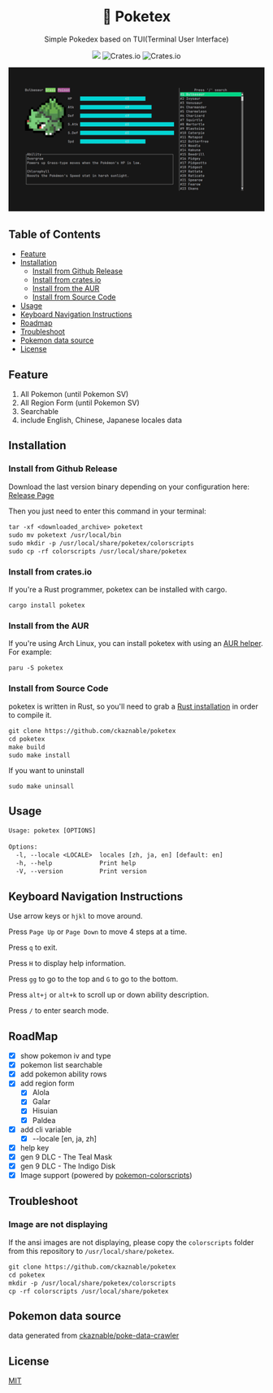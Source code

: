 <h1 align="center">
  📖 Poketex
</h1>

<p align="center">
  Simple Pokedex based on TUI(Terminal User Interface)
</p>

<p align="center">
  <img src="https://img.shields.io/github/actions/workflow/status/ckaznable/poketex/CI.yml?style=flat-square" />
  <img alt="Crates.io" src="https://img.shields.io/crates/v/poketex?style=flat-square">
  <img alt="Crates.io" src="https://img.shields.io/crates/l/poketex?style=flat-square">
</p>

![demo](doc/demo.gif)

## Table of Contents

- [Feature](#feature)
- [Installation](#installation)
  - [Install from Github Release](#install-from-github-release)
  - [Install from crates.io](#install-from-cratesio)
  - [Install from the AUR](#install-from-the-aur)
  - [Install from Source Code](#install-from_source-code)
- [Usage](#usage)
- [Keyboard Navigation Instructions](#keyboard-navigation-instructions)
- [Roadmap](#roadmap)
- [Troubleshoot](#troubleshoot)
- [Pokemon data source](#pokemon-data-source)
- [License](#license)

## Feature

1. All Pokemon (until Pokemon SV)
2. All Region Form (until Pokemon SV)
3. Searchable
4. include English, Chinese, Japanese locales data

## Installation

### Install from Github Release

Download the last version binary depending on your configuration here: [Release Page](https://github.com/ckaznable/poketex/releases/latest)

Then you just need to enter this command in your terminal:

```shell
tar -xf <downloaded_archive> poketext
sudo mv poketext /usr/local/bin
sudo mkdir -p /usr/local/share/poketex/colorscripts
sudo cp -rf colorscripts /usr/local/share/poketex
```

### Install from crates.io

If you're a Rust programmer, poketex can be installed with cargo.

```shell
cargo install poketex
```

### Install from the AUR

If you're using Arch Linux, you can install poketex with using an [AUR helper](https://wiki.archlinux.org/title/AUR_helpers). For example:

```shell
paru -S poketex
```

### Install from Source Code

poketex is written in Rust, so you'll need to grab a [Rust installation](https://www.rust-lang.org/) in order to compile it.

```shell
git clone https://github.com/ckaznable/poketex
cd poketex
make build
sudo make install
```

If you want to uninstall

```shell
sudo make uninsall
```

## Usage

```shell
Usage: poketex [OPTIONS]

Options:
  -l, --locale <LOCALE>  locales [zh, ja, en] [default: en]
  -h, --help             Print help
  -V, --version          Print version
```

## Keyboard Navigation Instructions

Use arrow keys or `hjkl` to move around.

Press `Page Up` or `Page Down` to move 4 steps at a time.

Press `q` to exit.

Press `H` to display help information.

Press `gg` to go to the top and `G` to go to the bottom.

Press `alt+j` or `alt+k` to scroll up or down ability description.

Press `/` to enter search mode.

## RoadMap

- [x] show pokemon iv and type
- [x] pokemon list searchable
- [x] add pokemon ability rows
- [x] add region form
  - [x] Alola
  - [x] Galar
  - [x] Hisuian
  - [x] Paldea
- [x] add cli variable
  - [x] --locale [en, ja, zh]
- [x] help key
- [x] gen 9 DLC - The Teal Mask
- [x] gen 9 DLC - The Indigo Disk
- [x] Image support (powered by [pokemon-colorscripts](https://gitlab.com/phoneybadger/pokemon-colorscripts))

## Troubleshoot

### Image are not displaying

If the ansi images are not displaying, please copy the `colorscripts` folder from this repository to `/usr/local/share/poketex`.

```shell
git clone https://github.com/ckaznable/poketex
cd poketex
mkdir -p /usr/local/share/poketex/colorscripts
cp -rf colorscripts /usr/local/share/poketex
```

## Pokemon data source

data generated from [ckaznable/poke-data-crawler](https://github.com/ckaznable/poke-data-cralwer)

## License

[MIT](./LICENSE)
